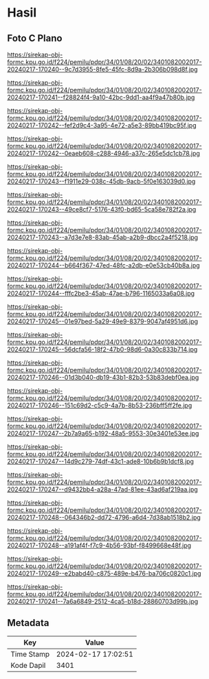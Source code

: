 # Hasil

## Foto C Plano

https://sirekap-obj-formc.kpu.go.id/f224/pemilu/pdpr/34/01/08/20/02/3401082002017-20240217-170240--9c7d3955-8fe5-45fc-8d9a-2b306b098d8f.jpg

https://sirekap-obj-formc.kpu.go.id/f224/pemilu/pdpr/34/01/08/20/02/3401082002017-20240217-170241--f28824f4-9a10-42bc-9dd1-aa4f9a47b80b.jpg

https://sirekap-obj-formc.kpu.go.id/f224/pemilu/pdpr/34/01/08/20/02/3401082002017-20240217-170242--fef2d9c4-3a95-4e72-a5e3-89bb419bc95f.jpg

https://sirekap-obj-formc.kpu.go.id/f224/pemilu/pdpr/34/01/08/20/02/3401082002017-20240217-170242--0eaeb608-c288-4946-a37c-265e5dc1cb78.jpg

https://sirekap-obj-formc.kpu.go.id/f224/pemilu/pdpr/34/01/08/20/02/3401082002017-20240217-170243--f1911e29-038c-45db-9acb-5f0e163039d0.jpg

https://sirekap-obj-formc.kpu.go.id/f224/pemilu/pdpr/34/01/08/20/02/3401082002017-20240217-170243--49ce8cf7-5176-43f0-bd65-5ca58e782f2a.jpg

https://sirekap-obj-formc.kpu.go.id/f224/pemilu/pdpr/34/01/08/20/02/3401082002017-20240217-170243--a7d3e7e8-83ab-45ab-a2b9-dbcc2a4f5218.jpg

https://sirekap-obj-formc.kpu.go.id/f224/pemilu/pdpr/34/01/08/20/02/3401082002017-20240217-170244--b664f367-47ed-48fc-a2db-e0e53cb40b8a.jpg

https://sirekap-obj-formc.kpu.go.id/f224/pemilu/pdpr/34/01/08/20/02/3401082002017-20240217-170244--fffc2be3-45ab-47ae-b796-1165033a6a08.jpg

https://sirekap-obj-formc.kpu.go.id/f224/pemilu/pdpr/34/01/08/20/02/3401082002017-20240217-170245--01e97bed-5a29-49e9-8379-9047af4951d6.jpg

https://sirekap-obj-formc.kpu.go.id/f224/pemilu/pdpr/34/01/08/20/02/3401082002017-20240217-170245--56dcfa56-18f2-47b0-98d6-0a30c833b714.jpg

https://sirekap-obj-formc.kpu.go.id/f224/pemilu/pdpr/34/01/08/20/02/3401082002017-20240217-170246--01d3b040-db19-43b1-82b3-53b83debf0ea.jpg

https://sirekap-obj-formc.kpu.go.id/f224/pemilu/pdpr/34/01/08/20/02/3401082002017-20240217-170246--151c69d2-c5c9-4a7b-8b53-236bff5ff2fe.jpg

https://sirekap-obj-formc.kpu.go.id/f224/pemilu/pdpr/34/01/08/20/02/3401082002017-20240217-170247--2b7a9a65-b192-48a5-9553-30e3401e53ee.jpg

https://sirekap-obj-formc.kpu.go.id/f224/pemilu/pdpr/34/01/08/20/02/3401082002017-20240217-170247--14d9c279-74df-43c1-ade8-10b6b9b1dcf8.jpg

https://sirekap-obj-formc.kpu.go.id/f224/pemilu/pdpr/34/01/08/20/02/3401082002017-20240217-170247--d9432bb4-a28a-47ad-81ee-43ad6af219aa.jpg

https://sirekap-obj-formc.kpu.go.id/f224/pemilu/pdpr/34/01/08/20/02/3401082002017-20240217-170248--064346b2-dd72-4796-a6d4-7d38ab1518b2.jpg

https://sirekap-obj-formc.kpu.go.id/f224/pemilu/pdpr/34/01/08/20/02/3401082002017-20240217-170248--a191af4f-f7c9-4b56-93bf-f8499668e48f.jpg

https://sirekap-obj-formc.kpu.go.id/f224/pemilu/pdpr/34/01/08/20/02/3401082002017-20240217-170249--e2babd40-c875-489e-b476-ba706c0820c1.jpg

https://sirekap-obj-formc.kpu.go.id/f224/pemilu/pdpr/34/01/08/20/02/3401082002017-20240217-170241--7a6a6849-2512-4ca5-b18d-28860703d99b.jpg


## Metadata

| Key        | Value               |
| ---------- | ------------------- |
| Time Stamp | 2024-02-17 17:02:51 |
| Kode Dapil | 3401                |



